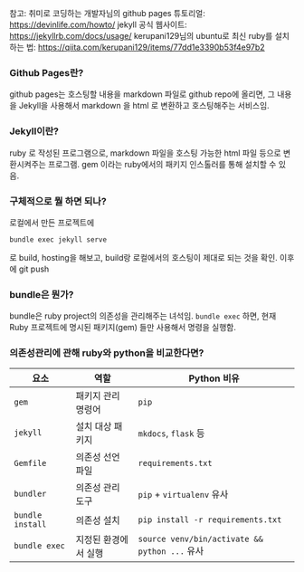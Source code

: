 참고:
취미로 코딩하는 개발자님의 github pages 튜토리얼: https://devinlife.com/howto/
jekyll 공식 웹사이트: https://jekyllrb.com/docs/usage/
kerupani129님의 ubuntu로 최신 ruby를 설치하는 법: https://qiita.com/kerupani129/items/77dd1e3390b53f4e97b2

### Github Pages란?
github pages는 호스팅할 내용을 markdown 파일로 github repo에 올리면, 그 내용을 Jekyll을 사용해서 markdown 을 html 로 변환하고 호스팅해주는 서비스임.

### Jekyll이란?
ruby 로 작성된 프로그램으로, markdown 파일을 호스팅 가능한 html 파일 등으로 변환시켜주는 프로그램. gem 이라는 ruby에서의 패키지 인스톨러를 통해 설치할 수 있음.

### 구체적으로 뭘 하면 되나?

로컬에서 만든 프로젝트에
```
bundle exec jekyll serve
```
로 build, hosting을 해보고, build랑 로컬에서의 호스팅이 제대로 되는 것을 확인.
이후에 git push

### bundle은 뭔가?
bundle은 ruby project의 의존성을 관리해주는 녀석임. 
`bundle exec` 하면, 현재 Ruby 프로젝트에 명시된 패키지(gem) 들만 사용해서 명령을 실행함.


### 의존성관리에 관해 ruby와 python을 비교한다면?

| 요소               | 역할          | Python 비유                                   |
| ---------------- | ----------- | ------------------------------------------- |
| `gem`            | 패키지 관리 명령어  | `pip`                                       |
| `jekyll`         | 설치 대상 패키지   | `mkdocs`, `flask` 등                         |
| `Gemfile`        | 의존성 선언 파일   | `requirements.txt`                          |
| `bundler`        | 의존성 관리 도구   | `pip` + `virtualenv` 유사                     |
| `bundle install` | 의존성 설치      | `pip install -r requirements.txt`           |
| `bundle exec`    | 지정된 환경에서 실행 | `source venv/bin/activate && python ...` 유사 |


